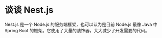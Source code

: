 # 谈谈 Nest.js

Nest.js 是一个 Node.js 的服务端框架，也可以认为是目前 Node.js 最像 Java 中 Spring Boot 的框架。它使用了大量的装饰器，大大减少了开发需要的代码。